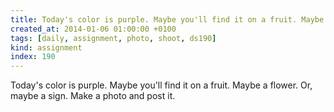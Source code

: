 ```yaml
---
title: Today's color is purple. Maybe you'll find it on a fruit. Maybe a flower. Or, maybe a sign. Make a photo and post it.
created_at: 2014-01-06 01:00:00 +0100
tags: [daily, assignment, photo, shoot, ds190]
kind: assignment
index: 190
---
```


Today's color is purple. Maybe you'll find it on a fruit. Maybe a flower. Or, maybe a sign. Make a photo and post it.
